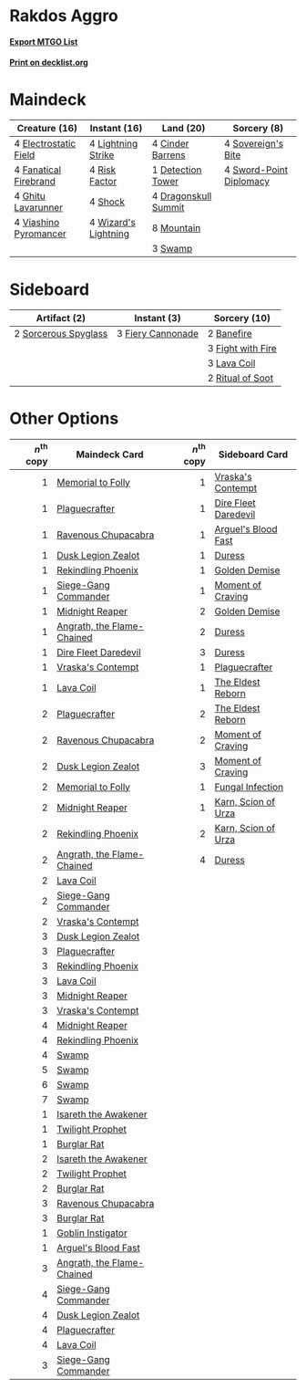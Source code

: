 # Rakdos Aggro

#### [Export MTGO List](../collection/Rakdos%20Aggro/Rakdos%20Aggro.txt)
#### [Print on decklist.org](http://decklist.org/?deckmain=4%09Cinder%20Barrens%0A1%09Detection%20Tower%0A4%09Dragonskull%20Summit%0A4%09Electrostatic%20Field%0A4%09Fanatical%20Firebrand%0A4%09Ghitu%20Lavarunner%0A4%09Lightning%20Strike%0A8%09Mountain%0A4%09Risk%20Factor%0A4%09Shock%0A4%09Sovereign's%20Bite%0A3%09Swamp%0A4%09Sword-Point%20Diplomacy%0A4%09Viashino%20Pyromancer%0A4%09Wizard's%20Lightning&deckside=2%09Banefire%0A3%09Fiery%20Cannonade%0A3%09Fight%20with%20Fire%0A3%09Lava%20Coil%0A2%09Ritual%20of%20Soot%0A2%09Sorcerous%20Spyglass)
# Maindeck

|                                         Creature (16)                                          |                                         Instant (16)                                          |                                           Land (20)                                           |                                           Sorcery (8)                                            |
|------------------------------------------------------------------------------------------------|-----------------------------------------------------------------------------------------------|-----------------------------------------------------------------------------------------------|--------------------------------------------------------------------------------------------------|
|4 [Electrostatic Field](http://gatherer.wizards.com/Pages/Card/Details.aspx?multiverseid=452847)|4 [Lightning Strike](http://gatherer.wizards.com/Pages/Card/Details.aspx?multiverseid=435303)  |4 [Cinder Barrens](http://gatherer.wizards.com/Pages/Card/Details.aspx?multiverseid=433173)    |4 [Sovereign's Bite](http://gatherer.wizards.com/Pages/Card/Details.aspx?multiverseid=447256)     |
|4 [Fanatical Firebrand](http://gatherer.wizards.com/Pages/Card/Details.aspx?multiverseid=439758)|4 [Risk Factor](http://gatherer.wizards.com/Pages/Card/Details.aspx?multiverseid=452863)       |1 [Detection Tower](http://gatherer.wizards.com/Pages/Card/Details.aspx?multiverseid=447386)   |4 [Sword-Point Diplomacy](http://gatherer.wizards.com/Pages/Card/Details.aspx?multiverseid=435280)|
|4 [Ghitu Lavarunner](http://gatherer.wizards.com/Pages/Card/Details.aspx?multiverseid=443015)   |4 [Shock](http://gatherer.wizards.com/Pages/Card/Details.aspx?multiverseid=386365)             |4 [Dragonskull Summit](http://gatherer.wizards.com/Pages/Card/Details.aspx?multiverseid=420909)|                                                                                                  |
|4 [Viashino Pyromancer](http://gatherer.wizards.com/Pages/Card/Details.aspx?multiverseid=447302)|4 [Wizard's Lightning](http://gatherer.wizards.com/Pages/Card/Details.aspx?multiverseid=443040)|8 [Mountain](http://gatherer.wizards.com/Pages/Card/Details.aspx?multiverseid=439604)          |                                                                                                  |
|                                                                                                |                                                                                               |3 [Swamp](http://gatherer.wizards.com/Pages/Card/Details.aspx?multiverseid=439603)             |                                                                                                  |


# Sideboard

|                                         Artifact (2)                                          |                                        Instant (3)                                         |                                        Sorcery (10)                                        |
|-----------------------------------------------------------------------------------------------|--------------------------------------------------------------------------------------------|--------------------------------------------------------------------------------------------|
|2 [Sorcerous Spyglass](http://gatherer.wizards.com/Pages/Card/Details.aspx?multiverseid=435407)|3 [Fiery Cannonade](http://gatherer.wizards.com/Pages/Card/Details.aspx?multiverseid=435297)|2 [Banefire](http://gatherer.wizards.com/Pages/Card/Details.aspx?multiverseid=397676)       |
|                                                                                               |                                                                                            |3 [Fight with Fire](http://gatherer.wizards.com/Pages/Card/Details.aspx?multiverseid=443007)|
|                                                                                               |                                                                                            |3 [Lava Coil](http://gatherer.wizards.com/Pages/Card/Details.aspx?multiverseid=452858)      |
|                                                                                               |                                                                                            |2 [Ritual of Soot](http://gatherer.wizards.com/Pages/Card/Details.aspx?multiverseid=452834) |


# Other Options

|*n*<sup>th</sup> copy|                                            Maindeck Card                                            |*n*<sup>th</sup> copy|                                        Sideboard Card                                         |
|--------------------:|-----------------------------------------------------------------------------------------------------|--------------------:|-----------------------------------------------------------------------------------------------|
|                    1|[Memorial to Folly](http://gatherer.wizards.com/Pages/Card/Details.aspx?multiverseid=443130)         |                    1|[Vraska's Contempt](http://gatherer.wizards.com/Pages/Card/Details.aspx?multiverseid=435283)   |
|                    1|[Plaguecrafter](http://gatherer.wizards.com/Pages/Card/Details.aspx?multiverseid=452832)             |                    1|[Dire Fleet Daredevil](http://gatherer.wizards.com/Pages/Card/Details.aspx?multiverseid=439756)|
|                    1|[Ravenous Chupacabra](http://gatherer.wizards.com/Pages/Card/Details.aspx?multiverseid=442093)       |                    1|[Arguel's Blood Fast](http://gatherer.wizards.com/Pages/Card/Details.aspx?multiverseid=439316) |
|                    1|[Dusk Legion Zealot](http://gatherer.wizards.com/Pages/Card/Details.aspx?multiverseid=442078)        |                    1|[Duress](http://gatherer.wizards.com/Pages/Card/Details.aspx?multiverseid=270465)              |
|                    1|[Rekindling Phoenix](http://gatherer.wizards.com/Pages/Card/Details.aspx?multiverseid=439768)        |                    1|[Golden Demise](http://gatherer.wizards.com/Pages/Card/Details.aspx?multiverseid=439730)       |
|                    1|[Siege-Gang Commander](http://gatherer.wizards.com/Pages/Card/Details.aspx?multiverseid=413689)      |                    1|[Moment of Craving](http://gatherer.wizards.com/Pages/Card/Details.aspx?multiverseid=439736)   |
|                    1|[Midnight Reaper](http://gatherer.wizards.com/Pages/Card/Details.aspx?multiverseid=452827)           |                    2|[Golden Demise](http://gatherer.wizards.com/Pages/Card/Details.aspx?multiverseid=439730)       |
|                    1|[Angrath, the Flame-Chained](http://gatherer.wizards.com/Pages/Card/Details.aspx?multiverseid=439809)|                    2|[Duress](http://gatherer.wizards.com/Pages/Card/Details.aspx?multiverseid=270465)              |
|                    1|[Dire Fleet Daredevil](http://gatherer.wizards.com/Pages/Card/Details.aspx?multiverseid=439756)      |                    3|[Duress](http://gatherer.wizards.com/Pages/Card/Details.aspx?multiverseid=270465)              |
|                    1|[Vraska's Contempt](http://gatherer.wizards.com/Pages/Card/Details.aspx?multiverseid=435283)         |                    1|[Plaguecrafter](http://gatherer.wizards.com/Pages/Card/Details.aspx?multiverseid=452832)       |
|                    1|[Lava Coil](http://gatherer.wizards.com/Pages/Card/Details.aspx?multiverseid=452858)                 |                    1|[The Eldest Reborn](http://gatherer.wizards.com/Pages/Card/Details.aspx?multiverseid=442978)   |
|                    2|[Plaguecrafter](http://gatherer.wizards.com/Pages/Card/Details.aspx?multiverseid=452832)             |                    2|[The Eldest Reborn](http://gatherer.wizards.com/Pages/Card/Details.aspx?multiverseid=442978)   |
|                    2|[Ravenous Chupacabra](http://gatherer.wizards.com/Pages/Card/Details.aspx?multiverseid=442093)       |                    2|[Moment of Craving](http://gatherer.wizards.com/Pages/Card/Details.aspx?multiverseid=439736)   |
|                    2|[Dusk Legion Zealot](http://gatherer.wizards.com/Pages/Card/Details.aspx?multiverseid=442078)        |                    3|[Moment of Craving](http://gatherer.wizards.com/Pages/Card/Details.aspx?multiverseid=439736)   |
|                    2|[Memorial to Folly](http://gatherer.wizards.com/Pages/Card/Details.aspx?multiverseid=443130)         |                    1|[Fungal Infection](http://gatherer.wizards.com/Pages/Card/Details.aspx?multiverseid=442982)    |
|                    2|[Midnight Reaper](http://gatherer.wizards.com/Pages/Card/Details.aspx?multiverseid=452827)           |                    1|[Karn, Scion of Urza](http://gatherer.wizards.com/Pages/Card/Details.aspx?multiverseid=442889) |
|                    2|[Rekindling Phoenix](http://gatherer.wizards.com/Pages/Card/Details.aspx?multiverseid=439768)        |                    2|[Karn, Scion of Urza](http://gatherer.wizards.com/Pages/Card/Details.aspx?multiverseid=442889) |
|                    2|[Angrath, the Flame-Chained](http://gatherer.wizards.com/Pages/Card/Details.aspx?multiverseid=439809)|                    4|[Duress](http://gatherer.wizards.com/Pages/Card/Details.aspx?multiverseid=270465)              |
|                    2|[Lava Coil](http://gatherer.wizards.com/Pages/Card/Details.aspx?multiverseid=452858)                 |                     |                                                                                               |
|                    2|[Siege-Gang Commander](http://gatherer.wizards.com/Pages/Card/Details.aspx?multiverseid=413689)      |                     |                                                                                               |
|                    2|[Vraska's Contempt](http://gatherer.wizards.com/Pages/Card/Details.aspx?multiverseid=435283)         |                     |                                                                                               |
|                    3|[Dusk Legion Zealot](http://gatherer.wizards.com/Pages/Card/Details.aspx?multiverseid=442078)        |                     |                                                                                               |
|                    3|[Plaguecrafter](http://gatherer.wizards.com/Pages/Card/Details.aspx?multiverseid=452832)             |                     |                                                                                               |
|                    3|[Rekindling Phoenix](http://gatherer.wizards.com/Pages/Card/Details.aspx?multiverseid=439768)        |                     |                                                                                               |
|                    3|[Lava Coil](http://gatherer.wizards.com/Pages/Card/Details.aspx?multiverseid=452858)                 |                     |                                                                                               |
|                    3|[Midnight Reaper](http://gatherer.wizards.com/Pages/Card/Details.aspx?multiverseid=452827)           |                     |                                                                                               |
|                    3|[Vraska's Contempt](http://gatherer.wizards.com/Pages/Card/Details.aspx?multiverseid=435283)         |                     |                                                                                               |
|                    4|[Midnight Reaper](http://gatherer.wizards.com/Pages/Card/Details.aspx?multiverseid=452827)           |                     |                                                                                               |
|                    4|[Rekindling Phoenix](http://gatherer.wizards.com/Pages/Card/Details.aspx?multiverseid=439768)        |                     |                                                                                               |
|                    4|[Swamp](http://gatherer.wizards.com/Pages/Card/Details.aspx?multiverseid=439603)                     |                     |                                                                                               |
|                    5|[Swamp](http://gatherer.wizards.com/Pages/Card/Details.aspx?multiverseid=439603)                     |                     |                                                                                               |
|                    6|[Swamp](http://gatherer.wizards.com/Pages/Card/Details.aspx?multiverseid=439603)                     |                     |                                                                                               |
|                    7|[Swamp](http://gatherer.wizards.com/Pages/Card/Details.aspx?multiverseid=439603)                     |                     |                                                                                               |
|                    1|[Isareth the Awakener](http://gatherer.wizards.com/Pages/Card/Details.aspx?multiverseid=447240)      |                     |                                                                                               |
|                    1|[Twilight Prophet](http://gatherer.wizards.com/Pages/Card/Details.aspx?multiverseid=439745)          |                     |                                                                                               |
|                    1|[Burglar Rat](http://gatherer.wizards.com/Pages/Card/Details.aspx?multiverseid=452814)               |                     |                                                                                               |
|                    2|[Isareth the Awakener](http://gatherer.wizards.com/Pages/Card/Details.aspx?multiverseid=447240)      |                     |                                                                                               |
|                    2|[Twilight Prophet](http://gatherer.wizards.com/Pages/Card/Details.aspx?multiverseid=439745)          |                     |                                                                                               |
|                    2|[Burglar Rat](http://gatherer.wizards.com/Pages/Card/Details.aspx?multiverseid=452814)               |                     |                                                                                               |
|                    3|[Ravenous Chupacabra](http://gatherer.wizards.com/Pages/Card/Details.aspx?multiverseid=442093)       |                     |                                                                                               |
|                    3|[Burglar Rat](http://gatherer.wizards.com/Pages/Card/Details.aspx?multiverseid=452814)               |                     |                                                                                               |
|                    1|[Goblin Instigator](http://gatherer.wizards.com/Pages/Card/Details.aspx?multiverseid=447278)         |                     |                                                                                               |
|                    1|[Arguel's Blood Fast](http://gatherer.wizards.com/Pages/Card/Details.aspx?multiverseid=439316)       |                     |                                                                                               |
|                    3|[Angrath, the Flame-Chained](http://gatherer.wizards.com/Pages/Card/Details.aspx?multiverseid=439809)|                     |                                                                                               |
|                    4|[Siege-Gang Commander](http://gatherer.wizards.com/Pages/Card/Details.aspx?multiverseid=413689)      |                     |                                                                                               |
|                    4|[Dusk Legion Zealot](http://gatherer.wizards.com/Pages/Card/Details.aspx?multiverseid=442078)        |                     |                                                                                               |
|                    4|[Plaguecrafter](http://gatherer.wizards.com/Pages/Card/Details.aspx?multiverseid=452832)             |                     |                                                                                               |
|                    4|[Lava Coil](http://gatherer.wizards.com/Pages/Card/Details.aspx?multiverseid=452858)                 |                     |                                                                                               |
|                    3|[Siege-Gang Commander](http://gatherer.wizards.com/Pages/Card/Details.aspx?multiverseid=413689)      |                     |                                                                                               |

